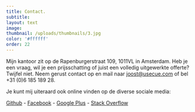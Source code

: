 ```yaml
---
title: Contact.
subtitle:
layout: text
image:
thumbnail: /uploads/thumbnails/3.jpg
color: '#ffffff'
order: 22
---
```


Mijn kantoor zit op de Rapenburgerstraat 109, 1011VL in Amsterdam. Heb je een vraag, wil je een prijsschatting of juist een volledig uitgewerkte offerte? Twijfel niet. Neem gerust contact op en mail naar [joost@usecue.com](mailto:joost@usecue.com) of bel +31 (0)6 185 189 28.

Je kunt mij uiteraard ook online vinden op de diverse sociale media:

[Github](https://github.com/jhvanderschee)&nbsp;-&nbsp;[Facebook](https://www.facebook.com/usecue)&nbsp;-&nbsp;[Google Plus](https://plus.google.com/101345401648717866709/about)&nbsp;-&nbsp;[Stack Overflow](http://stackoverflow.com/users/2397550/joosts)
